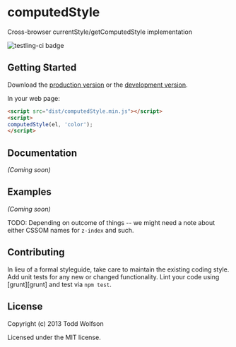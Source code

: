 # computedStyle

Cross-browser currentStyle/getComputedStyle implementation

![testling-ci badge](https://ci.testling.com/twolfson/computedStyle.png)

## Getting Started
Download the [production version][min] or the [development version][max].

[min]: https://raw.github.com/twolfson/computedStyle/master/dist/computedStyle.min.js
[max]: https://raw.github.com/twolfson/computedStyle/master/dist/computedStyle.js

In your web page:

```html
<script src="dist/computedStyle.min.js"></script>
<script>
computedStyle(el, 'color');
</script>
```

## Documentation
_(Coming soon)_

## Examples
_(Coming soon)_

TODO: Depending on outcome of things -- we might need a note about either CSSOM names for `z-index` and such.

## Contributing
In lieu of a formal styleguide, take care to maintain the existing coding style. Add unit tests for any new or changed functionality. Lint your code using [grunt][grunt] and test via `npm test`.

## License
Copyright (c) 2013 Todd Wolfson

Licensed under the MIT license.